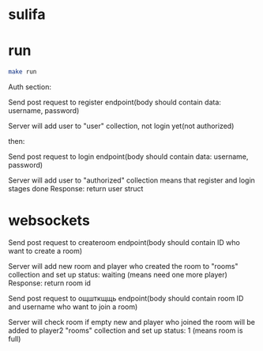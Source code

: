 # sulifa

# run

```sh
make run
```

Auth section:

Send post request to register endpoint(body should contain data: username, password)

Server will add user to "user" collection, not login yet(not authorized)

then:

Send post request to login endpoint(body should contain data: username, password)

Server will add user to "authorized" collection means that register and login stages done
Response: return user struct


# websockets


Send post request to createroom endpoint(body should contain ID who want to create a room)

Server will add new room and player who created the room to "rooms" collection and set up status: waiting (means need one more player)
Response: return room id

Send post request to ощшткщщь endpoint(body should contain room ID and username who want to join a room)

Server will check room if empty new and player who joined the room will be added to player2 "rooms" collection and set up status: 1 (means room is full)